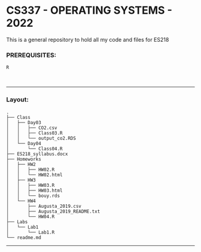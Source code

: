 # CS337 - OPERATING SYSTEMS - 2022

This is a general repository to hold all my code and files for ES218

### PREREQUISITES:
    R
<br>

---

### Layout:
	.
	├── Class
	│   ├── Day03
	│   │   ├── CO2.csv
	│   │   ├── Class03.R
	│   │   └── output_co2.RDS
	│   └── Day04
	│       └── Class04.R
	├── ES218_syllabus.docx
	├── Homeworks
	│   ├── HW2
	│   │   ├── HW02.R
	│   │   └── HW02.html
	│   ├── HW3
	│   │   ├── HW03.R
	│   │   ├── HW03.html
	│   │   └── bouy.rds
	│   └── HW4
	│       ├── Augusta_2019.csv
	│       ├── Augusta_2019_README.txt
	│       └── HW04.R
	├── Labs
	│   └── Lab1
	│       └── Lab1.R
	└── readme.md


---

<br>
